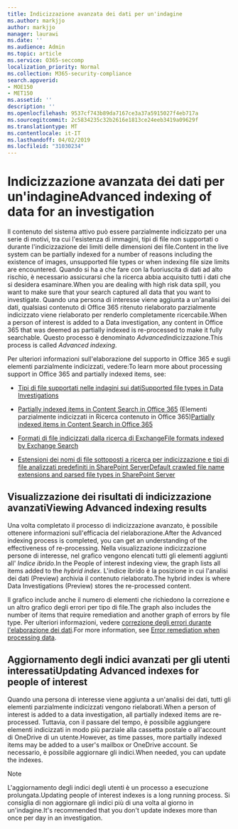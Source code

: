 ```yaml
---
title: Indicizzazione avanzata dei dati per un'indagine
ms.author: markjjo
author: markjjo
manager: laurawi
ms.date: ''
ms.audience: Admin
ms.topic: article
ms.service: O365-seccomp
localization_priority: Normal
ms.collection: M365-security-compliance
search.appverid:
- MOE150
- MET150
ms.assetid: ''
description: ''
ms.openlocfilehash: 9537cf743b89da7167ce3a37a5915027f4eb717a
ms.sourcegitcommit: 2c5834235c32b2616e1813ce24eeb3419a09629f
ms.translationtype: MT
ms.contentlocale: it-IT
ms.lasthandoff: 04/02/2019
ms.locfileid: "31030234"
---
```

# <a name="advanced-indexing-of-data-for-an-investigation"></a><span data-ttu-id="4e3cb-102">Indicizzazione avanzata dei dati per un'indagine</span><span class="sxs-lookup"><span data-stu-id="4e3cb-102">Advanced indexing of data for an investigation</span></span>

<span data-ttu-id="4e3cb-103">Il contenuto del sistema attivo può essere parzialmente indicizzato per una serie di motivi, tra cui l'esistenza di immagini, tipi di file non supportati o durante l'indicizzazione dei limiti delle dimensioni dei file.</span><span class="sxs-lookup"><span data-stu-id="4e3cb-103">Content in the live system can be partially indexed for a number of reasons including the existence of images, unsupported file types or when indexing file size limits are encountered.</span></span> <span data-ttu-id="4e3cb-104">Quando si ha a che fare con la fuoriuscita di dati ad alto rischio, è necessario assicurarsi che la ricerca abbia acquisito tutti i dati che si desidera esaminare.</span><span class="sxs-lookup"><span data-stu-id="4e3cb-104">When you are dealing with high risk data spill, you want to make sure that your search captured all data that you want to investigate.</span></span> <span data-ttu-id="4e3cb-105">Quando una persona di interesse viene aggiunta a un'analisi dei dati, qualsiasi contenuto di Office 365 ritenuto rielaborato parzialmente indicizzato viene rielaborato per renderlo completamente ricercabile.</span><span class="sxs-lookup"><span data-stu-id="4e3cb-105">When a person of interest is added to a Data investigation, any content in Office 365 that was deemed as partially indexed is re-processed to make it fully searchable.</span></span> <span data-ttu-id="4e3cb-106">Questo processo è denominato *Advanced*indicizzazione.</span><span class="sxs-lookup"><span data-stu-id="4e3cb-106">This process is called *Advanced indexing*.</span></span> 

<span data-ttu-id="4e3cb-107">Per ulteriori informazioni sull'elaborazione del supporto in Office 365 e sugli elementi parzialmente indicizzati, vedere:</span><span class="sxs-lookup"><span data-stu-id="4e3cb-107">To learn more about processing support in Office 365 and partially indexed items, see:</span></span>

- [<span data-ttu-id="4e3cb-108">Tipi di file supportati nelle indagini sui dati</span><span class="sxs-lookup"><span data-stu-id="4e3cb-108">Supported file types in Data Investigations</span></span>](supported-filetypes-datainvestigations.md)

- <span data-ttu-id="4e3cb-109">[Partially indexed items in Content Search in Office 365](https://docs.microsoft.com/en-us/office365/securitycompliance/partially-indexed-items-in-content-search) (Elementi parzialmente indicizzati in Ricerca contenuto in Office 365)</span><span class="sxs-lookup"><span data-stu-id="4e3cb-109">[Partially indexed items in Content Search in Office 365](https://docs.microsoft.com/en-us/office365/securitycompliance/partially-indexed-items-in-content-search)</span></span>

- [<span data-ttu-id="4e3cb-110">Formati di file indicizzati dalla ricerca di Exchange</span><span class="sxs-lookup"><span data-stu-id="4e3cb-110">File formats indexed by Exchange Search</span></span>](https://docs.microsoft.com/en-us/exchange/file-formats-indexed-by-exchange-search-exchange-2013-help)

- [<span data-ttu-id="4e3cb-111">Estensioni dei nomi di file sottoposti a ricerca per indicizzazione e tipi di file analizzati predefiniti in SharePoint Server</span><span class="sxs-lookup"><span data-stu-id="4e3cb-111">Default crawled file name extensions and parsed file types in SharePoint Server</span></span>](https://docs.microsoft.com/en-us/SharePoint/technical-reference/default-crawled-file-name-extensions-and-parsed-file-types)

## <a name="viewing-advanced-indexing-results"></a><span data-ttu-id="4e3cb-112">Visualizzazione dei risultati di indicizzazione avanzati</span><span class="sxs-lookup"><span data-stu-id="4e3cb-112">Viewing Advanced indexing results</span></span>

<span data-ttu-id="4e3cb-113">Una volta completato il processo di indicizzazione avanzato, è possibile ottenere informazioni sull'efficacia del rielaborazione.</span><span class="sxs-lookup"><span data-stu-id="4e3cb-113">After the Advanced indexing process is completed, you can get an understanding of the effectiveness of re-processing.</span></span>  <span data-ttu-id="4e3cb-114">Nella visualizzazione indicizzazione persone di interesse, nel grafico vengono elencati tutti gli elementi aggiunti all' *Indice ibrido*.</span><span class="sxs-lookup"><span data-stu-id="4e3cb-114">In the People of interest indexing view, the graph lists all items added to the *hybrid index*.</span></span>  <span data-ttu-id="4e3cb-115">L'indice ibrido è la posizione in cui l'analisi dei dati (Preview) archivia il contenuto rielaborato.</span><span class="sxs-lookup"><span data-stu-id="4e3cb-115">The hybrid index is where Data Investigations (Preview) stores the re-processed content.</span></span>

<span data-ttu-id="4e3cb-116">Il grafico include anche il numero di elementi che richiedono la correzione e un altro grafico degli errori per tipo di file.</span><span class="sxs-lookup"><span data-stu-id="4e3cb-116">The graph also includes the number of items that require remediation and another graph of errors by file type.</span></span> <span data-ttu-id="4e3cb-117">Per ulteriori informazioni, vedere [correzione degli errori durante l'elaborazione dei dati](error-remediation.md).</span><span class="sxs-lookup"><span data-stu-id="4e3cb-117">For more information, see [Error remediation when processing data](error-remediation.md).</span></span>

## <a name="updating-advanced-indexes-for-people-of-interest"></a><span data-ttu-id="4e3cb-118">Aggiornamento degli indici avanzati per gli utenti interessati</span><span class="sxs-lookup"><span data-stu-id="4e3cb-118">Updating Advanced indexes for people of interest</span></span>

<span data-ttu-id="4e3cb-119">Quando una persona di interesse viene aggiunta a un'analisi dei dati, tutti gli elementi parzialmente indicizzati vengono rielaborati.</span><span class="sxs-lookup"><span data-stu-id="4e3cb-119">When a person of interest is added to a data investigation, all partially indexed items are re-processed.</span></span> <span data-ttu-id="4e3cb-120">Tuttavia, con il passare del tempo, è possibile aggiungere elementi indicizzati in modo più parziale alla cassetta postale o all'account di OneDrive di un utente.</span><span class="sxs-lookup"><span data-stu-id="4e3cb-120">However, as time passes, more partially indexed items may be added to a user's mailbox or OneDrive account.</span></span>  <span data-ttu-id="4e3cb-121">Se necessario, è possibile aggiornare gli indici.</span><span class="sxs-lookup"><span data-stu-id="4e3cb-121">When needed, you can update the indexes.</span></span>

> [!NOTE]
> <span data-ttu-id="4e3cb-122">L'aggiornamento degli indici degli utenti è un processo a esecuzione prolungata.</span><span class="sxs-lookup"><span data-stu-id="4e3cb-122">Updating people of interest indexes is a long running process.</span></span> <span data-ttu-id="4e3cb-123">Si consiglia di non aggiornare gli indici più di una volta al giorno in un'indagine.</span><span class="sxs-lookup"><span data-stu-id="4e3cb-123">It's recommended that you don't update indexes more than once per day in an investigation.</span></span>
